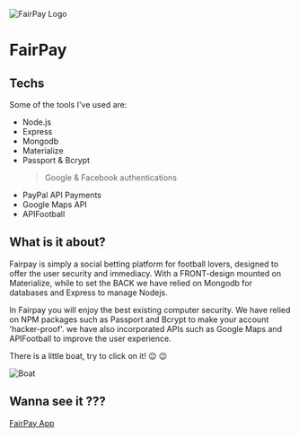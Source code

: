 ![FairPay Logo](http://res.cloudinary.com/dlmrvaeyh/image/upload/c_scale,w_293/v1525384930/burning-red-logo.png)
# FairPay

## Techs

Some of the tools I've used are:

- Node.js
- Express
- Mongodb
- Materialize
- Passport & Bcrypt
  > Google & Facebook authentications
- PayPal API Payments
- Google Maps API
- APIFootball

## What is it about?

Fairpay is simply a social betting platform for football lovers, designed to offer the user security and immediacy. With a FRONT-design mounted on Materialize, while to set the BACK we have relied on Mongodb for databases and Express to manage Nodejs.

In Fairpay you will enjoy the best existing computer security. We have relied on NPM packages such as Passport and Bcrypt to make your account 'hacker-proof'. we have also incorporated APIs such as Google Maps and APIFootball to improve the user experience.

There is a little boat, try to click on it! :wink: :wink:

  ![Boat](http://res.cloudinary.com/dlmrvaeyh/image/upload/v1525385990/boat.png)
  
## Wanna see it ???

[FairPay App](http://fair-pay.herokuapp.com/)

